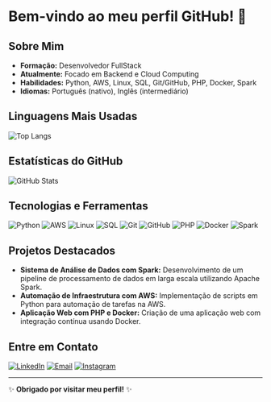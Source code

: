 # Bem-vindo ao meu perfil GitHub! 👋

## Sobre Mim

- **Formação:** Desenvolvedor FullStack
- **Atualmente:** Focado em Backend e Cloud Computing
- **Habilidades:** Python, AWS, Linux, SQL, Git/GitHub, PHP, Docker, Spark
- **Idiomas:** Português (nativo), Inglês (intermediário)

## Linguagens Mais Usadas

![Top Langs](https://github-readme-stats.vercel.app/api/top-langs/?username=cesseti&layout=compact&theme=dark)

## Estatísticas do GitHub

![GitHub Stats](https://github-readme-stats.vercel.app/api?username=cesseti&show_icons=true&theme=dark)

## Tecnologias e Ferramentas

![Python](https://img.shields.io/badge/-Python-3776AB?logo=python&logoColor=white)
![AWS](https://img.shields.io/badge/-AWS-232F3E?logo=amazon-aws&logoColor=white)
![Linux](https://img.shields.io/badge/-Linux-FCC624?logo=linux&logoColor=black)
![SQL](https://img.shields.io/badge/-SQL-4479A1?logo=postgresql&logoColor=white)
![Git](https://img.shields.io/badge/-Git-F05032?logo=git&logoColor=white)
![GitHub](https://img.shields.io/badge/-GitHub-181717?logo=github&logoColor=white)
![PHP](https://img.shields.io/badge/-PHP-777BB4?logo=php&logoColor=white)
![Docker](https://img.shields.io/badge/-Docker-2496ED?logo=docker&logoColor=white)
![Spark](https://img.shields.io/badge/-Spark-E25A1C?logo=apache-spark&logoColor=white)

## Projetos Destacados

- **Sistema de Análise de Dados com Spark:** Desenvolvimento de um pipeline de processamento de dados em larga escala utilizando Apache Spark.
- **Automação de Infraestrutura com AWS:** Implementação de scripts em Python para automação de tarefas na AWS.
- **Aplicação Web com PHP e Docker:** Criação de uma aplicação web com integração contínua usando Docker.

## Entre em Contato

[![LinkedIn](https://img.shields.io/badge/-LinkedIn-0077B5?logo=linkedin&logoColor=white)](https://www.linkedin.com/in/seu-linkedin/)
[![Email](https://img.shields.io/badge/-Email-D14836?logo=gmail&logoColor=white)](mailto:seu-email@example.com)
[![Instagram](https://img.shields.io/badge/-Instagram-E4405F?logo=instagram&logoColor=white)](https://www.instagram.com/seu-instagram/)

---

✨ **Obrigado por visitar meu perfil!** ✨
